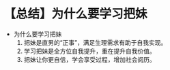 # 【总结】为什么要学习把妹

-   为什么要学习把妹
    1.  把妹是直男的“正事”，满足生理需求有助于自我实现。
    2.  学习把妹是全方位自我提升，重在提升自我价值。
    3.  把妹让你更自信，学会享受过程，增加社会阅历。